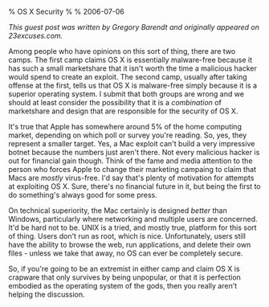 % OS X Security
% 
% 2006-07-06

_This guest post was written by Gregory Barendt and originally appeared on
23excuses.com._

Among people who have opinions on this sort of thing, there are two camps. The
first camp claims OS X is essentially malware-free because it has such a small
marketshare that it isn't worth the time a malicious hacker would spend to
create an exploit. The second camp, usually after taking offense at the first,
tells us that OS X is malware-free simply because it is a superior operating
system. I submit that both groups are wrong and we should at least consider
the possibility that it is a _combination_ of marketshare and design that are
responsible for the security of OS X.

It's true that Apple has somewhere around 5% of the home computing market,
depending on which poll or survey you're reading. So, yes, they represent a
smaller target. Yes, a Mac exploit can't build a very impressive botnet
because the numbers just aren't there. Not every malicious hacker is out for
financial gain though. Think of the fame and media attention to the person who
forces Apple to change their marketing campaing to claim that Macs are
_mostly_ virus-free. I'd say that's plenty of motivation for attempts at
exploiting OS X. Sure, there's no financial future in it, but being the first
to do something's always good for some press.

On technical superiority, the Mac certainly is designed _better_ than Windows,
particularly where networking and multiple users are concerned. It'd be hard
not to be. UNIX is a tried, and mostly true, platform for this sort of thing.
Users don't run as root, which is nice. Unfortunately, users still have the
ability to browse the web, run applications, and delete their own files -
unless we take that away, no OS can ever be completely secure.

So, if you're going to be an extremist in either camp and claim OS X is
crapware that only survives by being unpopular, or that it is perfection
embodied as the operating system of the gods, then you really aren't helping
the discussion.

